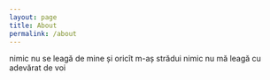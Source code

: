 ```yaml
---
layout: page
title: About
permalink: /about
---
```


nimic nu se leagă de mine și
oricît m-aș strădui nimic
nu mă leagă cu adevărat de voi

